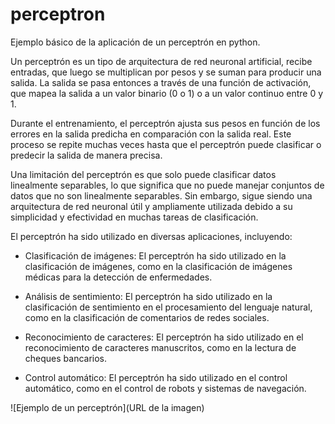 # perceptron
Ejemplo básico de la aplicación de un perceptrón en python.

Un perceptrón es un tipo de arquitectura de red neuronal artificial, recibe entradas, que luego se multiplican por pesos y se suman para producir una salida. La salida se pasa entonces a través de una función de activación, que mapea la salida a un valor binario (0 o 1) o a un valor continuo entre 0 y 1.

Durante el entrenamiento, el perceptrón ajusta sus pesos en función de los errores en la salida predicha en comparación con la salida real. Este proceso se repite muchas veces hasta que el perceptrón puede clasificar o predecir la salida de manera precisa.

Una limitación del perceptrón es que solo puede clasificar datos linealmente separables, lo que significa que no puede manejar conjuntos de datos que no son linealmente separables. Sin embargo, sigue siendo una arquitectura de red neuronal útil y ampliamente utilizada debido a su simplicidad y efectividad en muchas tareas de clasificación.

El perceptrón ha sido utilizado en diversas aplicaciones, incluyendo:

- Clasificación de imágenes: El perceptrón ha sido utilizado en la clasificación de imágenes, como en la clasificación de imágenes médicas para la detección de enfermedades.

- Análisis de sentimiento: El perceptrón ha sido utilizado en la clasificación de sentimiento en el procesamiento del lenguaje natural, como en la clasificación de comentarios de redes sociales.

- Reconocimiento de caracteres: El perceptrón ha sido utilizado en el reconocimiento de caracteres manuscritos, como en la lectura de cheques bancarios.

- Control automático: El perceptrón ha sido utilizado en el control automático, como en el control de robots y sistemas de navegación.

![Ejemplo de un perceptrón](URL de la imagen)
